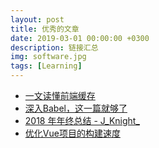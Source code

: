 ```yaml
---
layout: post
title: 优秀的文章
date: 2019-03-01 00:00:00 +0300
description: 链接汇总
img: software.jpg
tags: [Learning]
---
```


* [一文读懂前端缓存][url0]
* [深入Babel，这一篇就够了][url1]
* [2018 年年终总结 - J_Knight_][url2]
* [优化Vue项目的构建速度][url3]


[url0]: https://juejin.im/post/5c22ee806fb9a049fb43b2c5
[url1]: https://juejin.im/post/5c21b584e51d4548ac6f6c99
[url2]: https://juejin.im/post/5c1fa32751882537c0766e30
[url3]: https://anran758.github.io/blog/2018/01/06/%E4%BC%98%E5%8C%96Vue%E9%A1%B9%E7%9B%AE%E7%9A%84%E6%9E%84%E5%BB%BA%E9%80%9F%E5%BA%A6/